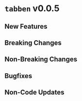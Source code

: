 # `tabben` v0.0.5

## New Features

## Breaking Changes

## Non-Breaking Changes

## Bugfixes

## Non-Code Updates

